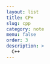 ```yaml
---
layout: list
title: CP+ㅤ
slug: cpp
category: note
menu: false
order: 3
description: >
  C++
---
```

